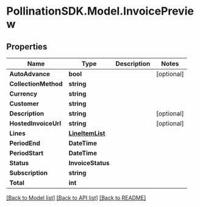 
# PollinationSDK.Model.InvoicePreview

## Properties

Name | Type | Description | Notes
------------ | ------------- | ------------- | -------------
**AutoAdvance** | **bool** |  | [optional] 
**CollectionMethod** | **string** |  | 
**Currency** | **string** |  | 
**Customer** | **string** |  | 
**Description** | **string** |  | [optional] 
**HostedInvoiceUrl** | **string** |  | [optional] 
**Lines** | [**LineItemList**](LineItemList.md) |  | 
**PeriodEnd** | **DateTime** |  | 
**PeriodStart** | **DateTime** |  | 
**Status** | **InvoiceStatus** |  | 
**Subscription** | **string** |  | 
**Total** | **int** |  | 

[[Back to Model list]](../README.md#documentation-for-models)
[[Back to API list]](../README.md#documentation-for-api-endpoints)
[[Back to README]](../README.md)


